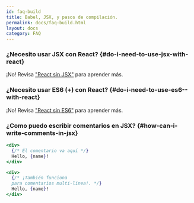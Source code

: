 ```yaml
---
id: faq-build
title: Babel, JSX, y pasos de compilación.
permalink: docs/faq-build.html
layout: docs
category: FAQ
---
```


### ¿Necesito usar JSX con React? {#do-i-need-to-use-jsx-with-react}

¡No! Revisa ["React sin JSX"](/docs/react-without-jsx.html) para aprender más.

### ¿Necesito usar ES6 (+) con React? {#do-i-need-to-use-es6--with-react}

¡No! Revisa ["React sin ES6"](/docs/react-without-es6.html) para aprender más.

### ¿Como puedo escribir comentarios en JSX? {#how-can-i-write-comments-in-jsx}

```jsx
<div>
  {/* El comentario va aquí */}
  Hello, {name}!
</div>
```

```jsx
<div>
  {/* ¡También funciona
  para comentarios multi-linea!. */}
  Hello, {name}! 
</div>
```
